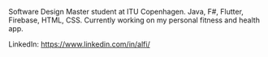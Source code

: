 Software Design Master student at ITU Copenhagen. 
Java, F#, Flutter, Firebase, HTML, CSS.
Currently working on my personal fitness and health app. 

LinkedIn: https://www.linkedin.com/in/alfi/
